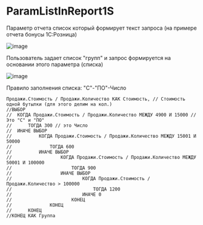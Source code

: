 # ParamListInReport1S
Параметр отчета список который формирует текст запроса (на примере отчета бонусы 1С:Розница)

![image](https://github.com/KistanovSerhii/ParamListInReport1S/assets/28355711/6cd35bc9-131c-4d4b-a564-2370dc43eaa9)

Пользователь задает список "групп" и запрос формируется на основании этого параметра (списка)

![image](https://github.com/KistanovSerhii/ParamListInReport1S/assets/28355711/a8f56f33-9b3a-4af0-864a-374fd83eacb7)

Правило заполнения списка:
"С"-"ПО"-Число

	Продажи.Стоимость / Продажи.Количество КАК Стоимость, // Стоимость одной бутылки (для этого делим на кол.)
	//ВЫБОР
	//	КОГДА Продажи.Стоимость / Продажи.Количество МЕЖДУ 4900 И 15000 // Это "С" и "ПО"
	//		ТОГДА 300 // это Число
	//	ИНАЧЕ ВЫБОР
	//			КОГДА Продажи.Стоимость / Продажи.Количество МЕЖДУ 15001 И 50000
	//				ТОГДА 600
	//			ИНАЧЕ ВЫБОР
	//					КОГДА Продажи.Стоимость / Продажи.Количество МЕЖДУ 50001 И 100000
	//						ТОГДА 900
	//					ИНАЧЕ ВЫБОР
	//							КОГДА Продажи.Стоимость / Продажи.Количество > 100000
	//								ТОГДА 1200
	//							ИНАЧЕ 0
	//						КОНЕЦ
	//				КОНЕЦ
	//		КОНЕЦ
	//КОНЕЦ КАК Группа
